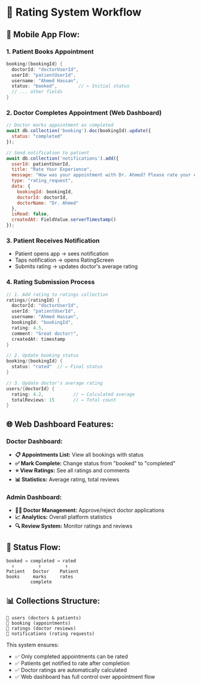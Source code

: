 # 🌟 Rating System Workflow

## 📱 Mobile App Flow:

### 1. Patient Books Appointment
```dart
booking/{bookingId} {
  doctorId: "doctorUserId",
  userId: "patientUserId",
  username: "Ahmed Hassan",
  status: "booked",        // ← Initial status
  // ... other fields
}
```

### 2. Doctor Completes Appointment (Web Dashboard)
```javascript
// Doctor marks appointment as completed
await db.collection('booking').doc(bookingId).update({
  status: "completed"
});

// Send notification to patient
await db.collection('notifications').add({
  userId: patientUserId,
  title: "Rate Your Experience",
  message: "How was your appointment with Dr. Ahmed? Please rate your experience.",
  type: "rating_request",
  data: {
    bookingId: bookingId,
    doctorId: doctorId,
    doctorName: "Dr. Ahmed"
  },
  isRead: false,
  createdAt: FieldValue.serverTimestamp()
});
```

### 3. Patient Receives Notification
- Patient opens app → sees notification
- Taps notification → opens RatingScreen
- Submits rating → updates doctor's average rating

### 4. Rating Submission Process
```dart
// 1. Add rating to ratings collection
ratings/{ratingId} {
  doctorId: "doctorUserId",
  userId: "patientUserId", 
  username: "Ahmed Hassan",
  bookingId: "bookingId",
  rating: 4.5,
  comment: "Great doctor!",
  createdAt: timestamp
}

// 2. Update booking status
booking/{bookingId} {
  status: "rated"  // ← Final status
}

// 3. Update doctor's average rating
users/{doctorId} {
  rating: 4.2,           // ← Calculated average
  totalReviews: 15       // ← Total count
}
```

## 🌐 Web Dashboard Features:

### Doctor Dashboard:
- **📋 Appointments List:** View all bookings with status
- **✅ Mark Complete:** Change status from "booked" to "completed"
- **⭐ View Ratings:** See all ratings and comments
- **📊 Statistics:** Average rating, total reviews

### Admin Dashboard:
- **👨‍⚕️ Doctor Management:** Approve/reject doctor applications
- **📈 Analytics:** Overall platform statistics
- **🔍 Review System:** Monitor ratings and reviews

## 🔄 Status Flow:
```
booked → completed → rated
  ↑         ↑         ↑
Patient   Doctor    Patient
books     marks     rates
         complete
```

## 📊 Collections Structure:

```
📁 users (doctors & patients)
📁 booking (appointments)
📁 ratings (doctor reviews)
📁 notifications (rating requests)
```

This system ensures:
- ✅ Only completed appointments can be rated
- ✅ Patients get notified to rate after completion
- ✅ Doctor ratings are automatically calculated
- ✅ Web dashboard has full control over appointment flow